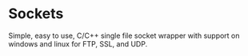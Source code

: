 # Sockets
Simple, easy to use, C/C++ single file socket wrapper with support on windows and linux for FTP, SSL, and UDP. 

